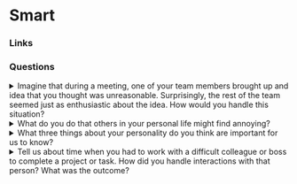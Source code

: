 # Smart

### Links

### Questions

<details>
  <summary>Imagine that during a meeting, one of your team members brought up and idea that you thought was unreasonable. Surprisingly, the rest of the team seemed just as enthusiastic about the idea. How would you handle this situation?</summary>

This depends on the cost of the idea. If the team has capacity and the idea is not expensive. The team members could be free to try. In another case, I would redirect the enthusiasm to other points. As a result, it should save the team's mood.

</details>

<details>
  <summary>What do you do that others in your personal life might find annoying?</summary>

Generally, you or someone else could find something special that could be annoying. It is something general and it is impossible to avoid it. What could be annoying in my life. If I had to choose, I would choose black humor. The majority of the people don't like black humor.

</details>

<details>
  <summary>What three things about your personality do you think are important for us to know?</summary>

First, I don't  give up. If I don't know how I can solve some problems, I will find a solution.

Second, I really like a complicated problem. When I must solve something complicated, I could be enthusiastic.

Third, I like sport.

</details>

<details>
  <summary>Tell us about time when you had to work with a difficult colleague or boss to complete a project or task. How did you handle interactions with that person? What was the outcome?</summary>

Generally, it is impossible to avoid problems with colleagues. I'm not sure that I have a difficult colleague or a boss. But I can remember one case when I had PO who didn't want to do anything. Moreover, he cannot take a responsibility. So it was really difficult to catch him. Because the employee was from the customer side, we didn't have an effective way to solve the problem. And only one way that I found was an escalation to high-level management.

</details>
